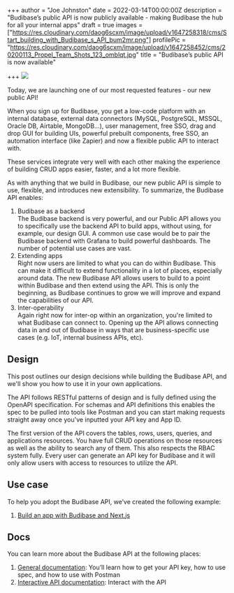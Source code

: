 +++
author = "Joe Johnston"
date = 2022-03-14T00:00:00Z
description = "Budibase’s public API is now publicly available - making Budibase the hub for all your internal apps"
draft = true
images = ["https://res.cloudinary.com/daog6scxm/image/upload/v1647258318/cms/Start_building_with_Budibase_s_API_bum2mr.png"]
profilePic = "https://res.cloudinary.com/daog6scxm/image/upload/v1647258452/cms/20200113_Propel_Team_Shots_123_omblqt.jpg"
title = "Budibase’s public API is now available"

+++
![](https://res.cloudinary.com/daog6scxm/image/upload/v1647258572/cms/Start_building_with_Budibase_s_API_jdmdtt.png)

Today, we are launching one of our most requested features - our new public API!

When you sign up for Budibase, you get a low-code platform with an internal database, external data connectors (MySQL, PostgreSQL, MSSQL, Oracle DB, Airtable, MongoDB…), user management, free SSO, drag and drop GUI for building UIs, powerful prebuilt components, free SSO, an automation interface (like Zapier) and now a flexible public API to interact with.

These services integrate very well with each other making the experience of building CRUD apps easier, faster, and a lot more flexible.

As with anything that we build in Budibase, our new public API is simple to use, flexible, and introduces new extensibility. To summarize, the Budibase API enables:

1. Budibase as a backend  
   The Budibase backend is very powerful, and our Public API allows you to specifically use the backend API to build apps, without using, for example, our design GUI. A common use case would be to pair the Budibase backend with Grafana to build powerful dashboards. The number of potential use cases are vast.
2. Extending apps  
   Right now users are limited to what you can do within Budibase. This can make it difficult to extend functionality in a lot of places, especially around data. The new Budibase API allows users to build to a point within Budibase and then extend using the API. This is only the beginning, as Budibase continues to grow we will improve and expand the capabilities of our API.
3. Inter-operability  
   Again right now for inter-op within an organization, you're limited to what Budibase can connect to. Opening up the API allows connecting data in and out of Budibase in ways that are business-specific use cases (e.g. IoT, internal business APIs, etc).

## Design

This post outlines our design decisions while building the Budibase API, and we'll show you how to use it in your own applications.

The API follows RESTful patterns of design and is fully defined using the OpenAPI specification. For schemas and API definitions this enables the spec to be pulled into tools like Postman and you can start making requests straight away once you've inputted your API key and App ID.

The first version of the API covers the tables, rows, users, queries, and applications resources. You have full CRUD operations on those resources as well as the ability to search any of them. This also respects the RBAC system fully. Every user can generate an API key for Budibase and it will only allow users with access to resources to utilize the API.

## Use case

To help you adopt the Budibase API, we’ve created the following example:

1. [Build an app with Budibase and Next.js](https://budibase.com/blog/building-a-crud-app-with-budibase-and-next.js/)

## Docs

You can learn more about the Budibase API at the following places:

1. [General documentation](https://docs.budibase.com/docs/public-api): You’ll learn how to get your API key, how to use spec, and how to use with Postman
2. [Interactive API documentation](https://docs.budibase.com/reference/post_applications): Interact with the API